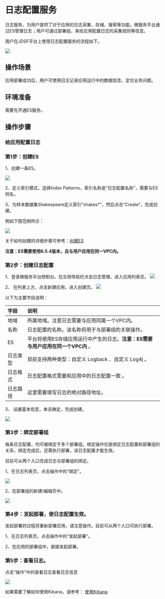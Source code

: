#  日志配置服务

日志服务，为用户提供了对于应用的日志采集、存储、搜索等功能。微服务平台通过ES管理日志；用户可通过部署组，来给应用配置日志的采集规则等信息。

用户在JDSF平台上使用日志配置服务的流程如下。

![](../../../../../image/Internet-Middleware/JD-Distributed-Service-Framework/log-flow.png)


## 操作场景

应用部署成功后，用户可使用日志记录应用运行中的数据信息，定位业务问题。


## 环境准备

需要先开通ES服务。


## 操作步骤

###  给应用配置日志

### 第1步：创建ES


1、创建一条ES。

![](../../../../../image/Internet-Middleware/JD-Distributed-Service-Framework/log-es-1.png)

2、定义索引模式，选择Index Patterns，索引名称是“日志配置名称”，需要与ES同名。

3、为样本数据集Shakespeare定义索引“shakes*”，然后点击“Create”，完成创建。

例如下图范例所示：

![](../../../../../image/Internet-Middleware/JD-Distributed-Service-Framework/log-es-2.png)


关于如何创建的详细步骤可参考：[创建ES](../../../JCS-for-Elasticsearch/Introduction/Product-Overview.md)  


**注意：ES需要使用6.5.4版本，且与用户应用在同一VPC内。** 

### 第2步：创建日志配置

1、登录微服务平台控制台。在左侧导航栏点击日志管理，进入应用列表页。
![](../../../../../image/Internet-Middleware/JD-Distributed-Service-Framework/log-list.png)

2、 在列表上方，点击新建应用，进入创建页。
![](../../../../../image/Internet-Middleware/JD-Distributed-Service-Framework/log-create.png)

以下为主要字段说明：

| 字段	|  说明  |
| :- | :- | 
|  地域	|  所属地域。注意日志需要与应用同属一个VPC内。 |
|   名称 |  日志配置的名称。该名称将用于与部署组的关联操作。    	|  
|   ES |   平台将使用ES存储应用运行中产生的日志。**注意：ES需要与用户应用在同一个VPC内**  。    	| 
|   日志类型 |   目前支持两种类型：自定义 Logback  、自定义 Log4j  。 	| 
|   日志格式 |   日志配置格式需要和应用中的日志配置一致  。 	| 
|   日志路径 |   这里需要填写日志的绝对路径地址。   	| 



3、 设置基本信息，单击确定，完成创建。

![](../../../../../image/Internet-Middleware/JD-Distributed-Service-Framework/log-detail.png)


### 第3步：绑定部署组

每条日志配置，均可被绑定于多个部署组。绑定操作仅是绑定日志配置和部署组的关系，绑定完成后，还需执行部署，该日志配置才能生效。

目前可从两个入口完成日志与部署组的绑定。

1、在日志列表页，点击操作中的“绑定”。

![](../../../../../image/Internet-Middleware/JD-Distributed-Service-Framework/log-bg.png)

2、在部署组的新建/编辑页中。

![](../../../../../image/Internet-Middleware/JD-Distributed-Service-Framework/log-bg-app.png)


### 第4步：发起部署，使日志配置生效。

发起部署的过程将重新部署应用，请注意操作。目前可从两个入口可执行部署。

1、在日志列表页，点击操作中的“发起部署”。

2、在应用的部署组中，直接发起部署。



### 第5步：查看日志。

点击“操作”中的查看日志查看日志信息

![](../../../../../image/Internet-Middleware/JD-Distributed-Service-Framework/log-es-3.png)


如果需要了解如何使用Kibana，请参考： [使用Kibana](../../../JCS-for-Elasticsearch/Best-Practices/using_kibana.md)  



